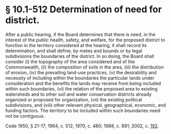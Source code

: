 # § 10.1-512 Determination of need for district.

<p>After a public hearing, if the Board determines that there is need, in the interest of the public health, safety, and welfare, for the proposed district to function in the territory considered at the hearing, it shall record its determination, and shall define, by metes and bounds or by legal subdivisions the boundaries of the district. In so doing, the Board shall consider (i) the topography of the area considered and of the Commonwealth, (ii) the composition of soils in the area, (iii) the distribution of erosion, (iv) the prevailing land-use practices, (v) the desirability and necessity of including within the boundaries the particular lands under consideration and the benefits the lands may receive from being included within such boundaries, (vi) the relation of the proposed area to existing watersheds and to other soil and water conservation districts already organized or proposed for organization, (vii) the existing political subdivisions, and (viii) other relevant physical, geographical, economic, and funding factors. The territory to be included within such boundaries need not be contiguous.</p><p>Code 1950, § 21-17; 1964, c. 512; 1970, c. 480; 1988, c. 891; 2002, c. <a href='http://lis.virginia.gov/cgi-bin/legp604.exe?021+ful+CHAP0192'>192</a>.</p>